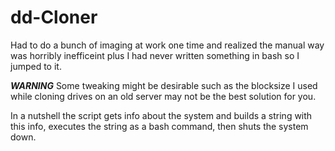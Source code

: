 # dd-Cloner
Had to do a bunch of imaging at work one time and realized the manual way was horribly inefficeint plus I had never written something in bash so I jumped to it.

***WARNING***
Some tweaking might be desirable such as the blocksize I used while cloning drives on an old server may not be the best solution for you.

In a nutshell the script gets info about the system and builds a string with this info, executes the string as a bash command, then shuts the system down.
